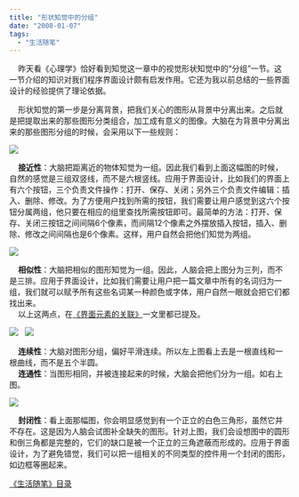 ```yaml
---
title: "形状知觉中的分组"
date: "2008-01-07"
tags: 
  - "生活随笔"
---
```


    昨天看《心理学》恰好看到知觉这一章中的视觉形状知觉中的“分组”一节。这一节介绍的知识对我们程序界面设计颇有启发作用。它还为我以前总结的一些界面设计的经验提供了理论依据。

    形状知觉的第一步是分离背景，把我们关心的图形从背景中分离出来。之后就是把提取出来的那些图形分类组合，加工成有意义的图像。大脑在为背景中分离出来的那些图形分组的时候，会采用以下一些规则：

[![](http://byfiles.storage.msn.com/y1pIcO_924THoddN1fN17NT2QJ1NNZhLJvW8EqU7AuSDY5k9lfSq9KdBtBzxpjkLUE_OuWg4-N6i7w?PARTNER=WRITER)](http://byfiles.storage.msn.com/y1pIcO_924THof9PnLtQnUxIwyAwOrRfytvqJyEyTxHANd4NlK2zp2TlyVSCdqMozjQ3mTJTuxUF10?PARTNER=WRITER)

    **接近性**：大脑把距离近的物体知觉为一组。因此我们看到上面这幅图的时候，自然的感觉是三组双竖线，而不是六根竖线。应用于界面设计，比如我们的界面上有六个按钮，三个负责文件操作：打开、保存、关闭；另外三个负责文件编辑：插入、删除、修改。为了方便用户找到所需的按钮，我们需要让用户感觉到这六个按钮分属两组，他只要在相应的组里查找所需按钮即可。最简单的方法：打开、保存、关闭三按钮之间间隔6个像素，而间隔12个像素之外摆放插入按钮，插入、删除、修改之间间隔也是6个像素。这样，用户自然会把他们知觉为两组。

[![](http://byfiles.storage.msn.com/y1pIcO_924THofm4fBWjcn6Nz1hgBLiqi0RqbvYcsc6kjYWIlMB5lXVcFNsAGcWSjdJUltd1I8UEIY?PARTNER=WRITER)](http://byfiles.storage.msn.com/y1pIcO_924THofhCaIN9ejzQW13yDfakUeB8Q0yWEWNmnPpZysczCUitwWsqX7vyx4J_winE38Wv8I?PARTNER=WRITER)

    **相似性**：大脑把相似的图形知觉为一组。因此，人脑会把上图分为三列，而不是三排。应用于界面设计，比如我们需要让用户把一篇文章中所有的名词归为一组，我们就可以赋予所有这些名词某一种颜色或字体，用户自然一眼就会把它们都找出来。  
    以上这两点，在[《界面元素的关联》](http://ruanqizhen.spaces.live.com/blog/cns!5852D4F797C53FB6!2641.entry)一文里都已提及。

[![](http://byfiles.storage.msn.com/y1pIcO_924THodWdmfQecFnsBoGbfTs_lwKSR3vNH5tJPnmLQoTtiwkLF968CqJuYKRz65q5422pVo?PARTNER=WRITER)](http://byfiles.storage.msn.com/y1pIcO_924THociIKVFbBpJjM8IdqdkhHJKsMS7AQhyGLutlQlYcPRYn7lXKRv-edcsODaEv_WrZd4?PARTNER=WRITER)   [![](http://byfiles.storage.msn.com/y1pIcO_924THoez1n9-zrh2i01wxbHNy_mAt71adjGiEXeZdRO-CW9kwfGY5s9sWf4ln75B8TT21Cw?PARTNER=WRITER)](http://byfiles.storage.msn.com/y1pIcO_924THocoFyjHTJ-y92yk2fP8uZpGHb3b6OpShNsDI4Ou6JevXgHAvV9HAr_0q-0rnCHiJfQ?PARTNER=WRITER)

    **连续性**：大脑对图形分组，偏好平滑连续。所以左上图看上去是一根直线和一根曲线，而不是五个半圆。  
    **连通性**：当图形相同，并被连接起来的时候，大脑会把他们分为一组。如右上图。

[![](http://byfiles.storage.msn.com/y1pIcO_924THodPSaXYxEsBA1zQhE_xnLHyTYWTMKJsyg9d6x7XXL8D-GONZxBrunGDcvMxHOLQXKA?PARTNER=WRITER)](http://byfiles.storage.msn.com/y1pIcO_924THodmX9OUirbtLNQlKIUrWAJ1Icc6BFYq3aJmX942go68Jhc46YqG3J9vCQ9CM90Mw3k?PARTNER=WRITER)

    **封闭性**：看上面那幅图，你会明显感觉到有一个正立的白色三角形，虽然它并不存在。这是因为人脑会试图补全缺失的图形。针对上图，我们会设想图中的圆形和倒三角都是完整的，它们的缺口是被一个正立的三角遮蔽而形成的。应用于界面设计，为了避免错觉，我们可以把一组相关的不同类型的控件用一个封闭的图形，如边框等圈起来。

[《生活随笔》目录](http://ruanqizhen.spaces.live.com/mmm2007-10-25_18.59/mmm2007-10-25_18.59/mmm2007-10-25_18.59/Blog/cns!1pU-rgQVTuuWM1TX8W8PfmDA!1123.entry)
